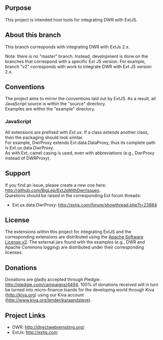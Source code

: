 ## Purpose ##
This project is intended host tools for integrating DWR with ExtJS.

## About this branch ##
This branch corresponds with integrating DWR with ExtJs 2.x.  

Note: there is no "master" branch.  Instead, development is done on the branches that correspond with a specific Ext JS version.
For example, branch "v2" corresponds with work to integrate DWR with Ext JS version 2.x.

## Conventions ##
The project aims to mirror the conventions laid out by ExtJS.  As a result, all JavaScript source is within the "source" directory.  
Examples are within the "example" directory. 

### JavaScript ###
All extensions are prefixed with *Ext.ux*.  If a class extends another class, then the packaging should look similar.  
For example, DwrProxy extends Ext.data.DataProxy, thus its complete path is Ext.ux.data.DwrProxy.  
As with Ext, camel casing is used, even with abbreviations (e.g., DwrProxy instead of DWRProxy).

## Support ##
If you find an issue, please create a new one here: http://github.com/BigLep/ExtJsWithDwr/issues.  
Questions should be raised in the corresponding Ext forum threads:
* Ext.ux.data.DwrProxy: http://extjs.com/forum/showthread.php?t=23884

## License ##
The extensions within this project for integrating ExtJS and the corresponding extensions are distributed using the [Apache Software License v2](http://www.apache.org/licenses/LICENSE-2.0.html).  The external jars found with the examples (e.g., DWR and Apache Commons logging) are distributed under their corresponding licenses.

## Donations ##
Donations are gladly accepted through Pledgie: http://pledgie.com/campaigns/4494.  100% of donations received will in turn be turned into micro-finance loands for the developing world through Kiva (http://kiva.org) using our Kiva account (http://www.kiva.org/lender/karaandsteve). 

## Project Links ##
* DWR: http://directwebremoting.org/
* ExtJs: http://extjs.com
